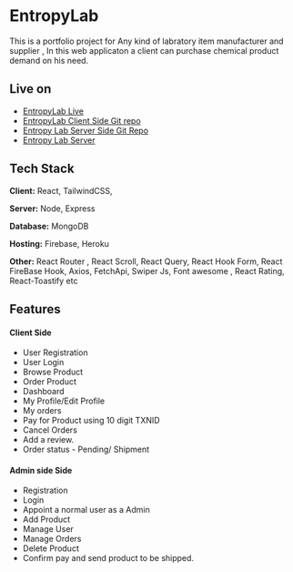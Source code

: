
# EntropyLab

This is a portfolio project for Any kind of labratory item manufacturer and supplier , In this web applicaton a client can purchase chemical product demand on his need. 

## Live on
 - [EntropyLab Live](https://awesomeopensource.com/project/elangosundar/awesome-README-templates)
 - [EntropyLab Client Side Git repo](https://github.com/programming-hero-web-course1/manufacturer-website-client-side-srabon0.git)
 - [Entropy Lab Server Side Git Repo](https://github.com/programming-hero-web-course1/manufacturer-website-server-side-srabon0.git)
 - [Entropy Lab Server ](https://powerful-mesa-47934.herokuapp.com/)



## Tech Stack

**Client:** React, TailwindCSS, 

**Server:** Node, Express

**Database:** MongoDB

**Hosting:** Firebase, Heroku

**Other:** React Router , React Scroll, React Query, React Hook Form, React FireBase Hook, Axios, FetchApi, Swiper Js, Font awesome , React Rating, React-Toastify etc




## Features

#### Client Side

- User Registration
- User Login
- Browse Product
- Order Product
- Dashboard
- My Profile/Edit Profile
- My orders
- Pay for Product using 10 digit TXNID
- Cancel Orders
- Add a review.
- Order status - Pending/ Shipment

#### Admin side Side

- Registration
- Login
- Appoint a normal user as a Admin
- Add Product
- Manage User
- Manage Orders
- Delete Product
- Confirm pay and send product to be shipped.

